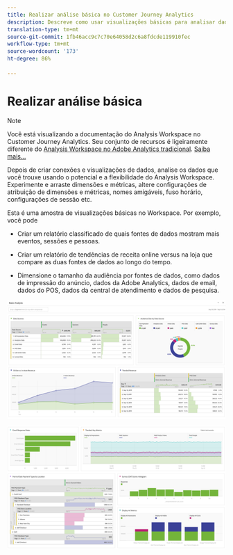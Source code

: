```yaml
---
title: Realizar análise básica no Customer Journey Analytics
description: Descreve como usar visualizações básicas para analisar dados no Customer Journey Analytics
translation-type: tm+mt
source-git-commit: 1fb46acc9c7c70e64058d2c6a8fdcde119910fec
workflow-type: tm+mt
source-wordcount: '173'
ht-degree: 86%

---
```



# Realizar análise básica

>[!NOTE]
>
>Você está visualizando a documentação do Analysis Workspace no Customer Journey Analytics. Seu conjunto de recursos é ligeiramente diferente do [Analysis Workspace no Adobe Analytics tradicional](https://docs.adobe.com/content/help/pt-BR/analytics/analyze/analysis-workspace/home.html). [Saiba mais...](/help/getting-started/cja-aa.md)

Depois de criar conexões e visualizações de dados, analise os dados que você trouxe usando o potencial e a flexibilidade do Analysis Workspace. Experimente e arraste dimensões e métricas, altere configurações de atribuição de dimensões e métricas, nomes amigáveis, fuso horário, configurações de sessão etc.

Esta é uma amostra de visualizações básicas no Workspace. Por exemplo, você pode

* Criar um relatório classificado de quais fontes de dados mostram mais eventos, sessões e pessoas.

* Criar um relatório de tendências de receita online versus na loja que compare as duas fontes de dados ao longo do tempo.

* Dimensione o tamanho da audiência por fontes de dados, como dados de impressão do anúncio, dados da Adobe Analytics, dados de email, dados do POS, dados da central de atendimento e dados de pesquisa.

![](assets/cja-basic-analysis.png)

![](assets/cja-basic-analysis2.png)

